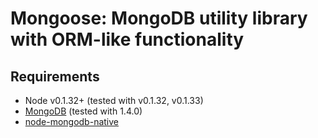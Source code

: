 Mongoose: MongoDB utility library with ORM-like functionality
===============================================================

Requirements
------------

- Node v0.1.32+ (tested with v0.1.32, v0.1.33)
- [MongoDB](http://www.mongodb.org/display/DOCS/Downloads) (tested with 1.4.0)
- [node-mongodb-native](http://github.com/christkv/node-mongodb-native) 
